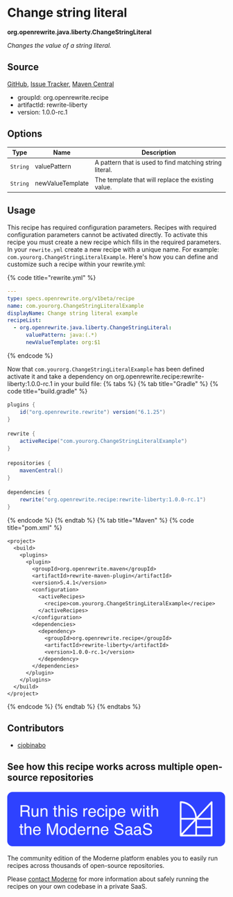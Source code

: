 # Change string literal

**org.openrewrite.java.liberty.ChangeStringLiteral**

_Changes the value of a string literal._

## Source

[GitHub](https://github.com/openrewrite/rewrite-liberty/blob/main/src/main/java/org/openrewrite/java/liberty/ChangeStringLiteral.java), [Issue Tracker](https://github.com/openrewrite/rewrite-liberty/issues), [Maven Central](https://central.sonatype.com/artifact/org.openrewrite.recipe/rewrite-liberty/1.0.0-rc.1/jar)

* groupId: org.openrewrite.recipe
* artifactId: rewrite-liberty
* version: 1.0.0-rc.1

## Options

| Type | Name | Description |
| -- | -- | -- |
| `String` | valuePattern | A pattern that is used to find matching string literal. |
| `String` | newValueTemplate | The template that will replace the existing value. |


## Usage

This recipe has required configuration parameters. Recipes with required configuration parameters cannot be activated directly. To activate this recipe you must create a new recipe which fills in the required parameters. In your `rewrite.yml` create a new recipe with a unique name. For example: `com.yourorg.ChangeStringLiteralExample`.
Here's how you can define and customize such a recipe within your rewrite.yml:

{% code title="rewrite.yml" %}
```yaml
---
type: specs.openrewrite.org/v1beta/recipe
name: com.yourorg.ChangeStringLiteralExample
displayName: Change string literal example
recipeList:
  - org.openrewrite.java.liberty.ChangeStringLiteral:
      valuePattern: java:(.*)
      newValueTemplate: org:$1
```
{% endcode %}

Now that `com.yourorg.ChangeStringLiteralExample` has been defined activate it and take a dependency on org.openrewrite.recipe:rewrite-liberty:1.0.0-rc.1 in your build file:
{% tabs %}
{% tab title="Gradle" %}
{% code title="build.gradle" %}
```groovy
plugins {
    id("org.openrewrite.rewrite") version("6.1.25")
}

rewrite {
    activeRecipe("com.yourorg.ChangeStringLiteralExample")
}

repositories {
    mavenCentral()
}

dependencies {
    rewrite("org.openrewrite.recipe:rewrite-liberty:1.0.0-rc.1")
}
```
{% endcode %}
{% endtab %}
{% tab title="Maven" %}
{% code title="pom.xml" %}
```markup
<project>
  <build>
    <plugins>
      <plugin>
        <groupId>org.openrewrite.maven</groupId>
        <artifactId>rewrite-maven-plugin</artifactId>
        <version>5.4.1</version>
        <configuration>
          <activeRecipes>
            <recipe>com.yourorg.ChangeStringLiteralExample</recipe>
          </activeRecipes>
        </configuration>
        <dependencies>
          <dependency>
            <groupId>org.openrewrite.recipe</groupId>
            <artifactId>rewrite-liberty</artifactId>
            <version>1.0.0-rc.1</version>
          </dependency>
        </dependencies>
      </plugin>
    </plugins>
  </build>
</project>
```
{% endcode %}
{% endtab %}
{% endtabs %}

## Contributors
* [cjobinabo](mailto:chukaobinabo@gmail.com)


## See how this recipe works across multiple open-source repositories

[![Moderne Link Image](/.gitbook/assets/ModerneRecipeButton.png)](https://app.moderne.io/recipes/org.openrewrite.java.liberty.ChangeStringLiteral)

The community edition of the Moderne platform enables you to easily run recipes across thousands of open-source repositories.

Please [contact Moderne](https://moderne.io/product) for more information about safely running the recipes on your own codebase in a private SaaS.
